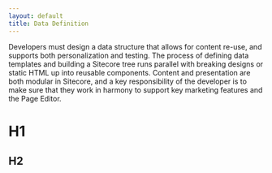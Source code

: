 ```yaml
---
layout: default
title: Data Definition
---
```


Developers must design a data structure that allows for content re-use, and supports both personalization and testing. The process of defining data templates and building a Sitecore tree runs parallel with breaking designs or static HTML up into reusable components. Content and presentation are both modular in Sitecore, and a key responsibility of the developer is to make sure that they work in harmony to support key marketing features and the Page Editor.

# H1

## H2
